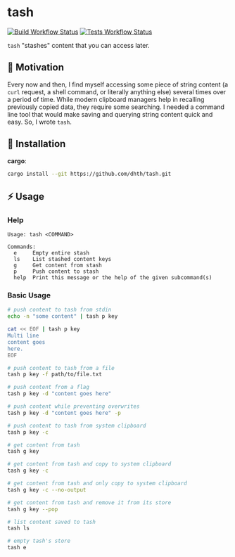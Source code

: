 # tash

[![Build Workflow Status](https://img.shields.io/github/actions/workflow/status/dhth/tash/build.yml?style=flat-square)](https://github.com/dhth/tash/actions/workflows/build.yml)
[![Tests Workflow Status](https://img.shields.io/github/actions/workflow/status/dhth/tash/test.yml?style=flat-square&label=tests)](https://github.com/dhth/tash/actions/workflows/test.yml)

`tash` "stashes" content that you can access later.

🤔 Motivation
---

Every now and then, I find myself accessing some piece of string content (a
`curl` request, a shell command, or literally anything else) several times over
a period of time. While modern clipboard managers help in recalling previously
copied data, they require some searching. I needed a command line tool that
would make saving and querying string content quick and easy. So, I wrote
`tash`.

💾 Installation
---

**cargo**:

```sh
cargo install --git https://github.com/dhth/tash.git
```

⚡️ Usage
---

### Help

```text
Usage: tash <COMMAND>

Commands:
  e     Empty entire stash
  ls    List stashed content keys
  g     Get content from stash
  p     Push content to stash
  help  Print this message or the help of the given subcommand(s)
```

### Basic Usage

```bash
# push content to tash from stdin
echo -n "some content" | tash p key

cat << EOF | tash p key
Multi line
content goes
here.
EOF

# push content to tash from a file
tash p key -f path/to/file.txt

# push content from a flag
tash p key -d "content goes here"

# push content while preventing overwrites
tash p key -d "content goes here" -p

# push content to tash from system clipboard
tash p key -c

# get content from tash
tash g key

# get content from tash and copy to system clipboard
tash g key -c

# get content from tash and only copy to system clipboard
tash g key -c --no-output

# get content from tash and remove it from its store
tash g key --pop

# list content saved to tash
tash ls

# empty tash's store
tash e
```

